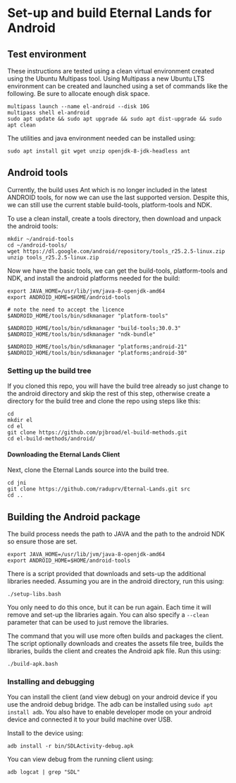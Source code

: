 # Set-up and build Eternal Lands for Android

## Test environment
These instructions are tested using a clean virtual environment created
using the Ubuntu Multipass tool.  Using Multipass a new Ubuntu LTS
environment can be created and launched using a set of commands like
the following.  Be sure to allocate enough disk space.

```
multipass launch --name el-android --disk 10G
multipass shell el-android
sudo apt update && sudo apt upgrade && sudo apt dist-upgrade && sudo apt clean
```

The utilities and java environment needed can be installed using:
```
sudo apt install git wget unzip openjdk-8-jdk-headless ant
```

## Android tools
Currently, the build uses Ant which is no longer included in the
latest ANDROID tools, for now we can use the last supported version.
Despite this, we can still use the current stable build-tools,
platform-tools and NDK.

To use a clean install, create a tools directory, then download and
unpack the android tools:
```
mkdir ~/android-tools
cd ~/android-tools/
wget https://dl.google.com/android/repository/tools_r25.2.5-linux.zip
unzip tools_r25.2.5-linux.zip 
```

Now we have the basic tools, we can get the build-tools, platform-tools
and NDK, and install the android platforms needed for the build:
```
export JAVA_HOME=/usr/lib/jvm/java-8-openjdk-amd64
export ANDROID_HOME=$HOME/android-tools

# note the need to accept the licence
$ANDROID_HOME/tools/bin/sdkmanager "platform-tools"

$ANDROID_HOME/tools/bin/sdkmanager "build-tools;30.0.3"
$ANDROID_HOME/tools/bin/sdkmanager "ndk-bundle"

$ANDROID_HOME/tools/bin/sdkmanager "platforms;android-21"
$ANDROID_HOME/tools/bin/sdkmanager "platforms;android-30"
```

### Setting up the build tree
If you cloned this repo, you will have the build tree already so just
change to the android directory and skip the rest of this step,
otherwise create a directory for the build tree and clone the repo
using steps like this:
```
cd
mkdir el
cd el
git clone https://github.com/pjbroad/el-build-methods.git
cd el-build-methods/android/
```

#### Downloading the Eternal Lands Client
Next, clone the Eternal Lands source into the build tree.
````
cd jni
git clone https://github.com/raduprv/Eternal-Lands.git src
cd ..
````

## Building the Android package
The build process needs the path to JAVA and the path to the android
NDK so ensure those are set.
```
export JAVA_HOME=/usr/lib/jvm/java-8-openjdk-amd64
export ANDROID_HOME=$HOME/android-tools
```

There is a script provided that downloads and sets-up the additional
libraries needed.  Assuming you are in the android directory, run this
using:
```
./setup-libs.bash
```
You only need to do this once, but it can be run again.  Each time it
will remove and set-up the libraries again.  You can also specify a
`--clean` parameter that can be used to just remove the libraries.

The command that you will use more often builds and packages the
client.  The script optionally downloads and creates the assets file
tree, builds the libraries, builds the client and creates the Android
apk file. Run this using:
```
./build-apk.bash
```

### Installing and debugging
You can install the client (and view debug) on your android device if
you use the android debug bridge.  The adb can be installed using `sudo
apt install adb`.  You also have to enable developer mode on your
android device and connected it to your build machine over USB.

Install to the device using:
```
adb install -r bin/SDLActivity-debug.apk
```

You can view debug from the running client using:

```
adb logcat | grep "SDL"
```
